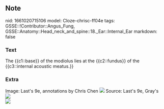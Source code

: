 ## Note
nid: 1661020715106
model: Cloze-chrisc-ff04e
tags: GSSE::!Contributor::Angus_Fung, GSSE::Anatomy::Head_neck_and_spine::18._Ear::Internal_Ear
markdown: false

### Text
The {{c1::base}} of the modiolus lies at the {{c2::fundus}} of the {{c3::internal acoustic meatus.}}

### Extra
<div>
  Image: Last's 9e, annotations by Chris Chen <img src= 
  "paste-b3e50ae606a9b38a9201c36cecfb1f3ae2add241.png"> Source:
  Last's 9e, Gray's
</div>
<div><img src=
"paste-269af0c4f7a570302d6063c689a91270ab4b2c77.jpg"></div>
<div><img src=
"paste-ccdc77fa108c4893b26daf2b565538a7e5c9bd48.jpg"></div>
